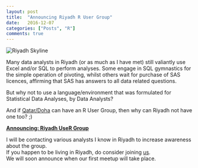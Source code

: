 ```yaml
---
layout: post
title:  "Announcing Riyadh R User Group"
date:   2016-12-07
categories: ["Posts", "R"]
comments: true
---
```



<img src="http://previews.123rf.com/images/paulrommer/paulrommer1404/paulrommer140400186/27787356-Riyadh-skyline-in-watercolor-splatters-Stock-Photo.jpg" alt="Riyadh Skyline">


Many data analysts in Riyadh (or as much as I have met) still valiantly use Excel and/or SQL to perform analyses.
Some engage in SQL gymnastics for the simple operation of pivoting, whilst others wait for purchase of SAS licences, affirming that SAS has answers to all data related questions.

But why not to use a language/environment that was formulated for Statistical Data Analyses, by Data Analysts?

And if <a href="https://www.meetup.com/doha-rug/" target="_blank">Qatar/Doha</a> can have an R User Group, then why can Riyadh not have one too? ;)

<a href="https://www.meetup.com/Riyadh-UseR-Group/" target="_blank"><b>Announcing: Riyadh UseR Group</b></a>

I will be contacting various analysts I know in Riyadh to increase awareness about the group.  
If you happen to be living in Riyadh, do consider joining <a href="https://www.meetup.com/Riyadh-UseR-Group/" target="_blank">us</a>.  
We will soon announce when our first meetup will take place.  

